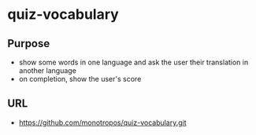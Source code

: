 # quiz-vocabulary

## Purpose
 - show some words in one language and ask the user their translation in another language
 - on completion, show the user's score

## URL
- https://github.com/monotropos/quiz-vocabulary.git
